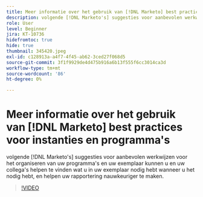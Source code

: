 ```yaml
---
title: Meer informatie over het gebruik van [!DNL Marketo] best practices voor instanties en programma's
description: volgende [!DNL Marketo's] suggesties voor aanbevolen werkwijzen voor het organiseren van uw programma's en uw exemplaar kunnen u en uw collega's helpen te vinden wat u in uw exemplaar nodig hebt wanneer u het nodig hebt, en helpen uw rapportering nauwkeuriger te maken.
role: User
level: Beginner
jira: KT-10736
hidefromtoc: true
hide: true
thumbnail: 345420.jpeg
exl-id: c128913a-a4f7-4f45-ab62-3ced27f068d5
source-git-commit: 3f1f9929de4d475b916a6b13f555f6cc3014ca3d
workflow-type: tm+mt
source-wordcount: '86'
ht-degree: 0%

---
```


# Meer informatie over het gebruik van [!DNL Marketo] best practices voor instanties en programma&#39;s

volgende [!DNL Marketo's] suggesties voor aanbevolen werkwijzen voor het organiseren van uw programma&#39;s en uw exemplaar kunnen u en uw collega&#39;s helpen te vinden wat u in uw exemplaar nodig hebt wanneer u het nodig hebt, en helpen uw rapportering nauwkeuriger te maken.

>[!VIDEO](https://video.tv.adobe.com/v/345420/?quality=12&learn=on)
